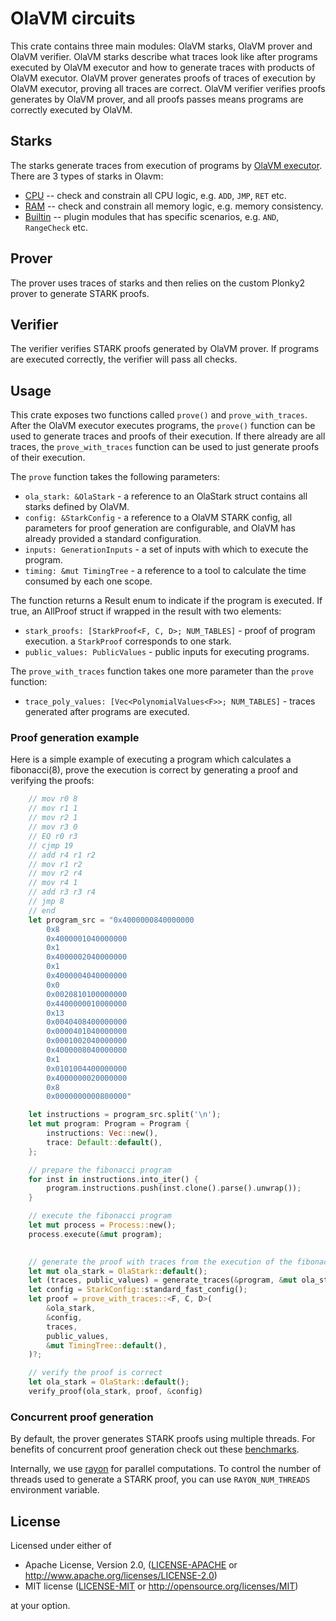 # OlaVM circuits
This crate contains three main modules: OlaVM starks, OlaVM prover and OlaVM verifier.  OlaVM starks describe what traces look like after programs executed by OlaVM executor and how to generate traces with products of OlaVM executor. OlaVM prover generates proofs of traces of execution by OlaVM executor, proving all traces are correct. OlaVM verifier verifies proofs generates by OlaVM prover, and all proofs passes means programs are correctly executed by OlaVM.

## Starks
The starks generate traces from execution of programs by [OlaVM executor](../executor/). There are 3 types of starks in Olavm:
* [CPU](./src/cpu/) -- check and constrain all CPU logic, e.g. `ADD`, `JMP`, `RET` etc.
* [RAM](./src/memory) -- check and constrain all memory logic, e.g. memory consistency.
* [Builtin](./src/builtins/) -- plugin modules that has specific scenarios, e.g. `AND`, `RangeCheck` etc.

## Prover
The prover uses traces of starks and then relies on the custom Plonky2 prover to generate STARK proofs.

## Verifier
The verifier verifies STARK proofs generated by OlaVM prover. If programs are executed correctly, the verifier
will pass all checks.

## Usage
This crate exposes two functions called `prove()` and `prove_with_traces`. After the OlaVM executor executes programs, the `prove()` function can be used to generate traces and proofs of their execution. If there already are all traces, the `prove_with_traces` function can be used to just generate proofs of their execution. 

The `prove` function takes the following parameters:

* `ola_stark: &OlaStark` - a reference to an OlaStark struct contains all starks defined by OlaVM.
* `config: &StarkConfig` - a reference to a OlaVM STARK config, all parameters for proof generation
are configurable, and OlaVM has already provided a standard configuration.
* `inputs: GenerationInputs` - a set of inputs with which to execute the program.
* `timing: &mut TimingTree` - a reference to a tool to calculate the time consumed by each one scope. 

The function returns a Result enum to indicate if the program is executed. If true, an AllProof struct 
if wrapped in the result with two elements:

* `stark_proofs: [StarkProof<F, C, D>; NUM_TABLES]` - proof of program execution. a `StarkProof` corresponds to one stark.
* `public_values: PublicValues` - public inputs for executing programs.

The `prove_with_traces` function takes one more parameter than the `prove` function:

* `trace_poly_values: [Vec<PolynomialValues<F>>; NUM_TABLES]` - traces generated after programs are executed.


### Proof generation example
Here is a simple example of executing a program which calculates a fibonacci(8), prove the execution is correct by generating a proof and verifying the proofs:
```Rust
    // mov r0 8
    // mov r1 1
    // mov r2 1
    // mov r3 0
    // EQ r0 r3
    // cjmp 19
    // add r4 r1 r2
    // mov r1 r2
    // mov r2 r4
    // mov r4 1
    // add r3 r3 r4
    // jmp 8
    // end
    let program_src = "0x4000000840000000
        0x8
        0x4000001040000000
        0x1
        0x4000002040000000
        0x1
        0x4000004040000000
        0x0
        0x0020810100000000
        0x4400000010000000
        0x13
        0x0040408400000000
        0x0000401040000000
        0x0001002040000000
        0x4000008040000000
        0x1
        0x0101004400000000
        0x4000000020000000
        0x8
        0x0000000000800000"

    let instructions = program_src.split('\n');
    let mut program: Program = Program {
        instructions: Vec::new(),
        trace: Default::default(),
    };

    // prepare the fibonacci program
    for inst in instructions.into_iter() {
        program.instructions.push(inst.clone().parse().unwrap());
    }

    // execute the fibonacci program
    let mut process = Process::new();
    process.execute(&mut program);
    

    // generate the proof with traces from the execution of the fibonacci program
    let mut ola_stark = OlaStark::default();
    let (traces, public_values) = generate_traces(&program, &mut ola_stark);
    let config = StarkConfig::standard_fast_config();
    let proof = prove_with_traces::<F, C, D>(
        &ola_stark,
        &config,
        traces,
        public_values,
        &mut TimingTree::default(),
    )?;

    // verify the proof is correct
    let ola_stark = OlaStark::default();
    verify_proof(ola_stark, proof, &config)
```

### Concurrent proof generation
By default, the prover generates STARK proofs using multiple threads. For benefits of concurrent proof generation check out these [benchmarks](../README.md#Performance).

Internally, we use [rayon](https://github.com/rayon-rs/rayon) for parallel computations. To control the number of threads used to generate a STARK proof, you can use `RAYON_NUM_THREADS` environment variable.

## License

Licensed under either of

* Apache License, Version 2.0, ([LICENSE-APACHE](LICENSE-APACHE) or http://www.apache.org/licenses/LICENSE-2.0)
* MIT license ([LICENSE-MIT](LICENSE-MIT) or http://opensource.org/licenses/MIT)

at your option.